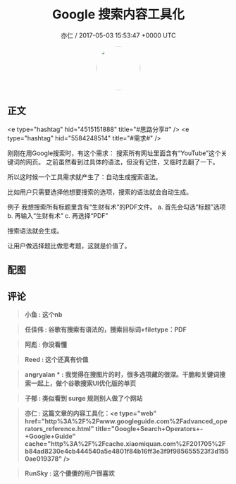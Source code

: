 <h1 align="center">Google 搜索内容工具化</h1>
<p align="center">
    <a>亦仁 / 2017-05-03 15:53:47 &#43;0000 UTC</a>
</p>

<div align="center">
    <img src="https://images.zsxq.com/Fn3NQqCN8nuGF86yZPXSbEsl0mb3?e=1590940799&amp;token=kIxbL07-8jAj8w1n4s9zv64FuZZNEATmlU_Vm6zD:pfbNc8W3hS0oYG_hyXXh_rHMHuc=" width="100" height="100" style="border:1px solid;border-radius:50%; color:#ffffff"/>
</div>

## 正文

<div>
&lt;e type=&#34;hashtag&#34; hid=&#34;4515151888&#34; title=&#34;#思路分享#&#34; /&gt;  &lt;e type=&#34;hashtag&#34; hid=&#34;5584248514&#34; title=&#34;#需求#&#34; /&gt;  

刚刚在用Google搜索时，有这个需求： 搜索所有网址里面含有“YouTube”这个关键词的网页。 之前虽然看到过具体的语法，但没有记住，又临时去翻了一下。 

所以这时候一个工具需求就产生了：自动生成搜索语法。 

比如用户只需要选择他想要搜索的选项，搜索的语法就会自动生成。 

例子
我想搜索所有标题里含有“生财有术”的PDF文件。
a. 首先会勾选“标题”选项
b. 再输入“生财有术”
c. 再选择“PDF”

搜索语法就会生成。 

让用户做选择题比做思考题，这就是价值了。
</div>

## 配图
<div class="image" align="center">

</div>

## 评论

<div align="left">
<div>

<blockquote >
<span> <strong>小鱼 : 这个nb </strong></span>
</blockquote>

<blockquote >
<span> <strong>任佳伟 : 谷歌有搜索有语法的，搜索目标词&#43;filetype：PDF </strong></span>
</blockquote>

<blockquote >
<span> <strong>阿彪 : 你没看懂 </strong></span>
</blockquote>

<blockquote >
<span> <strong>Reed : 这个还真有价值 </strong></span>
</blockquote>

<blockquote >
<span> <strong>angryalan * : 我觉得在搜图片的时，很多选项藏的很深。干脆和关键词搜索一起上，做个谷歌搜索UI优化版的单页 </strong></span>
</blockquote>

<blockquote >
<span> <strong>子郁 : 类似看到 surge 规则别人做了个网站 </strong></span>
</blockquote>

<blockquote >
<span> <strong>亦仁 : 这篇文章的内容工具化：&lt;e type=&#34;web&#34; href=&#34;http%3A%2F%2Fwww.googleguide.com%2Fadvanced_operators_reference.html&#34; title=&#34;Google&#43;Search&#43;Operators&#43;-&#43;Google&#43;Guide&#34; cache=&#34;http%3A%2F%2Fcache.xiaomiquan.com%2F201705%2Fb84ad8230e4cb444540a5e4801f84b16ff3e3f9f985655523f3d1550ae019378&#34; /&gt; </strong></span>
</blockquote>

<blockquote >
<span> <strong>RunSky : 这个傻傻的用户很喜欢 </strong></span>
</blockquote>

</div>
</div>